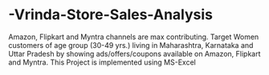 # -Vrinda-Store-Sales-Analysis
Amazon, Flipkart and Myntra channels are max contributing.
Target Women customers of age group (30-49 yrs.) living in Maharashtra, Karnataka and Uttar Pradesh by showing ads/offers/coupons available on Amazon, Flipkart and Myntra.
This Project is implemented using MS-Excel
